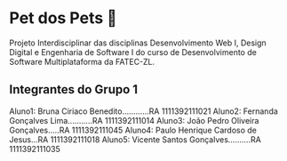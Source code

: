 # Pet dos Pets :dog:
Projeto Interdisciplinar das disciplinas Desenvolvimento Web I, Design Digital e Engenharia de Software I do curso de Desenvolvimento de Software Multiplataforma da FATEC-ZL.

## Integrantes do Grupo 1

Aluno1: Bruna Ciriaco Benedito............RA 1111392111021
Aluno2: Fernanda Gonçalves Lima...........RA 1111392111014
Aluno3: João Pedro Oliveira Gonçalves.....RA 1111392111045
Aluno4: Paulo Henrique Cardoso de Jesus...RA 1111392111018
Aluno5: Vicente Santos Gonçalves..........RA 1111392111035

